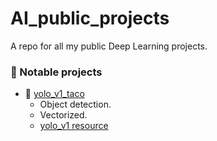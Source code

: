 # AI_public_projects

A repo for all my public Deep Learning projects.

### 📌 Notable projects

- 🔗 [yolo_v1_taco](./object_detection/yolo_v1_taco)
    - Object detection.
    - Vectorized.
    - [yolo_v1 resource](https://github.com/t20e/res/tree/main/coding.res/AI.res/object_detection/YOLO.res)
